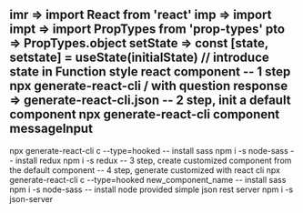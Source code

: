 imr => import React from 'react'
imp => import 
impt => import PropTypes from 'prop-types'
pto => PropTypes.object
setState => const [state, setstate] = useState(initialState) // introduce state in Function style react component
-- 1 step
npx generate-react-cli / with question response => generate-react-cli.json
-- 2 step, init a default component
npx generate-react-cli component messageInput
-- 
npx generate-react-cli c --type=hooked
-- install sass
npm i -s node-sass
-- install redux
npm i -s redux
-- 3 step, create customized component from the default component
-- 4 step, generate customized with react cli
npx generate-react-cli c --type=hooked new_component_name
-- install sass
npm i -s node-sass
-- install node provided simple json rest server
npm i -s json-server
